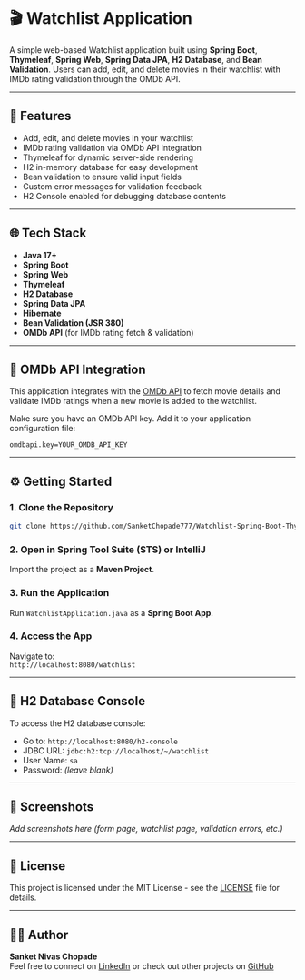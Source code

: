 
# 🎬 Watchlist Application

A simple web-based Watchlist application built using **Spring Boot**, **Thymeleaf**, **Spring Web**, **Spring Data JPA**, **H2 Database**, and **Bean Validation**. Users can add, edit, and delete movies in their watchlist with IMDb rating validation through the OMDb API.

---

## 🚀 Features

- Add, edit, and delete movies in your watchlist
- IMDb rating validation via OMDb API integration
- Thymeleaf for dynamic server-side rendering
- H2 in-memory database for easy development
- Bean validation to ensure valid input fields
- Custom error messages for validation feedback
- H2 Console enabled for debugging database contents

---

## 🌐 Tech Stack

- **Java 17+**
- **Spring Boot**
- **Spring Web**
- **Thymeleaf**
- **H2 Database**
- **Spring Data JPA**
- **Hibernate**
- **Bean Validation (JSR 380)**
- **OMDb API** (for IMDb rating fetch & validation)

---

## 🔗 OMDb API Integration

This application integrates with the [OMDb API](http://www.omdbapi.com/) to fetch movie details and validate IMDb ratings when a new movie is added to the watchlist.

Make sure you have an OMDb API key. Add it to your application configuration file:

```properties
omdbapi.key=YOUR_OMDB_API_KEY
```

---

## ⚙️ Getting Started

### 1. Clone the Repository

```bash
git clone https://github.com/SanketChopade777/Watchlist-Spring-Boot-Thymeleaf-Web-App
```

### 2. Open in Spring Tool Suite (STS) or IntelliJ

Import the project as a **Maven Project**.

### 3. Run the Application

Run `WatchlistApplication.java` as a **Spring Boot App**.

### 4. Access the App

Navigate to:  
`http://localhost:8080/watchlist`

---

## 📂 H2 Database Console

To access the H2 database console:

- Go to: `http://localhost:8080/h2-console`
- JDBC URL: `jdbc:h2:tcp://localhost/~/watchlist`
- User Name: `sa`
- Password: *(leave blank)*

---

## 📸 Screenshots

_Add screenshots here (form page, watchlist page, validation errors, etc.)_

---

## 📜 License

This project is licensed under the MIT License - see the [LICENSE](LICENSE) file for details.

---

## 👨‍💻 Author

**Sanket Nivas Chopade**  
Feel free to connect on [LinkedIn](https://www.linkedin.com/in/sanket-chopade-888546257/) or check out other projects on [GitHub](https://github.com/SanketChopade777)
